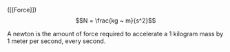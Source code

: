 ([[Force]])
$$N = \frac{kg ~ m}{s^2}$$

A newton is the amount of force required to accelerate a 1 kilogram mass by 1 meter per second, every second.